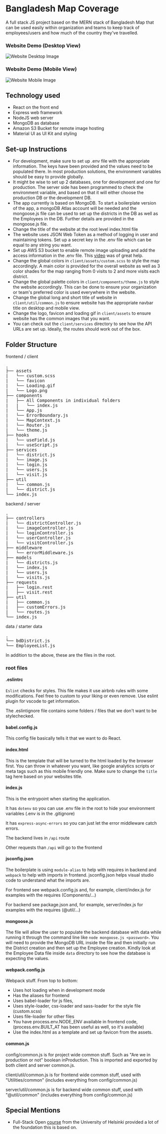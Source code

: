 # Bangladesh Map Coverage

A full stack JS project based on the MERN stack of Bangladesh Map that can be used easily within organization and teams to keep track of employees/users and how much of the country they've travelled.

### Website Demo (Desktop View)

![Website Desktop Image](https://i.imgur.com/27bPILg.png)

### Website Demo (Mobile View)

![Website Mobile Image](https://i.imgur.com/I9B7YJ4.png)

## Technology used

-   React on the front end
-   Express web framework
-   NodeJS web server
-   MongoDB as database
-   Amazon S3 Bucket for remote image hosting
-   Material UI as UI Kit and styling

## Set-up Instructions

-   For development, make sure to set up .env file with the appropriate information. The keys have been provided and the values need to be populated there. In most production solutions, the environment variables should be easy to provide globally.
-   It might be wise to set up 2 databases, one for development and one for production. The server side has been programmed to check the environment variable, and based on that it will either choose the production DB or the development DB.
-   The app currently is based on MongoDB. To start a boilerplate version of the app, a mongoDB Atlas account will be needed and the mongoose.js file can be used to set up the districts in the DB as well as the Employees in the DB. Further details are provided in the mongoose.js file.
-   Change the title of the website at the root level index.html file
-   The website uses JSON Web Token as a method of logging in user and maintaining tokens. Set up a secret key in the .env file which can be equal to any string you want.
-   Set up AWS S3 bucket to enable remote image uploading and add the access information in the .env file. This [video](https://www.youtube.com/watch?v=yGYeYJpRWPM) was of great help.
-   Change the global colors in `client/assets/custom.scss` to style the map accordingly. A main color is provided for the overall website as well as 3 color shades for the map ranging from 0 visits to 2 and more visits each district.
-   Change the global palette colors in `client/components/theme.js` to style the website accordingly. This can be done to ensure your organization or team's preferred color is used everywhere in the website.
-   Change the global long and short title of website in `client/util/common.js` to ensure website has the appropriate navbar title on desktop and mobile view.
-   Change the logo, favicon and loading gif in `client/assets` to ensure website has the common images that you want.
-   You can check out the `client/services` directory to see how the API URLs are set up. Ideally, the routes should work out of the box.

## Folder Structure

frontend / client

<pre>
.
├── assets
|   └── custom.scss
|   └── favicon
|   └── Loading.gif
|   └── Logo.png
├── components
|   ├── All Components in individual folders
|   |   └── index.js
|   └── App.js
|   └── ErrorBoundary.js
|   └── MapContext.js
|   └── Router.js
|   └── theme.js
├── hooks
|   └── useField.js
|   └── useScript.js
├── services
|   └── district.js
|   └── image.js
|   └── login.js
|   └── users.js
|   └── visit.js
├── util
|   └── common.js
|   └── district.js
└── index.js
</pre>

backend / server

<pre>
.
├── controllers
|   └── districtController.js
|   └── imageController.js
|   └── loginController.js
|   └── userController.js
|   └── visitController.js
├── middleware
|   └── errorMiddleware.js
├── models
|   └── districts.js
|   └── index.js
|   └── users.js
|   └── visits.js
├── requests
|   ├── login.rest
|   ├── visit.rest
├── util
|   ├── common.js
|   ├── customErrors.js
|   └── routes.js
└── index.js
</pre>

data / starter data

<pre>
.
└── bdDistrict.js
└── EmployeeList.js
</pre>

In addition to the above, these are the files in the root.

### root files

#### .eslintrc

`Eslint` checks for styles. This file makes it use airbnb rules with some modifications. Feel free to custom to your liking or even remove. Use eslint plugin for vscode to get information.

The .eslintignore file contains some folders / files that we don't want to be stylechecked.

#### babel.config.js

This config file basically tells it that we want to do React.

#### index.html

This is the template that will be turned to the html loaded by the browser first. You can throw in whatever you want, like google analytics scripts or meta tags such as this mobile friendly one. Make sure to change the `title` tag here based on your websites title.

#### index.js

This is the entrypoint when starting the application.

It has `dotenv` so you can use .env file in the root to hide your environment variables (.env is in the .gitignore)

It has `express-async-errors` so you can just let the error middleware catch errors.

The backend lives in `/api` route

Other requests than `/api` will go to the frontend

#### jsconfig.json

The boilerplate is using `module-alias` to help with requires in backend and `webpack` to help with imports in frontend. jsconfig.json helps visual studio code to understand what the imports are.

For frontend see webpack.config.js and, for example, client/index.js for examples with the requires (Components/...)

For backend see package.json and, for example, server/index.js for examples with the requires (@util/...)

#### mongoose.js

The file will allow the user to populate the backend database with data while running it through the command line like `node mongoose.js <password>`. You will need to provide the MongoDB URL inside the file and then initially run the District creation and then set up the Employee creation. Kindly look at the Employee Data file inside `data` directory to see how the database is expecting the values.

#### webpack.config.js

Webpack stuff.
From top to bottom:

-   Uses hot loading when in development mode
-   Has the aliases for frontend
-   Uses babel-loader for js files,
-   Uses style-loader, css-loader and sass-loader for the style file (custom.scss)
-   Uses file-loader for other files
-   You have process.env.NODE_ENV available in frontend code, (process.env.BUILT_AT has been useful as well, so it's available)
-   Use the index.html as a template and set up favicon from the assets.

#### common.js

config/common.js is for project wide common stuff. Such as "Are we in production or not" boolean inProduction. This is imported and exported by both client and server common.js.

client/util/common.js is for frontend wide common stuff, used with "Utilities/common" (includes everything from config/common.js)

server/util/common.js is for backend wide common stuff, used with "@util/common" (includes everything from config/common.js)

## Special Mentions

-   Full-Stack Open [course](https://fullstackopen.com/en/) from the University of Helsinki provided a lot of the foundation this is based on.

